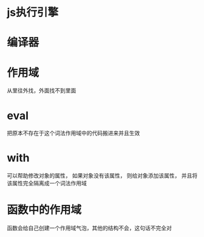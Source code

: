 # js执行引擎


# 编译器


# 作用域
从里往外找，外面找不到里面

# eval
把原本不存在于这个词法作用域中的代码搬进来并且生效


# with
可以帮助修改对象的属性， 如果对象没有该属性， 则给对象添加该属性， 并且将该属性完全隔离成一个词法作用域


# 函数中的作用域
函数会给自己创建一个作用域气泡，其他的结构不会，这句话不完全对